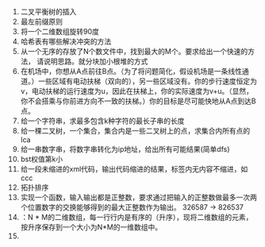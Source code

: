 1. 二叉平衡树的插入
2. 最左前缀原则
3. 将一个二维数组旋转90度
4. 哈希表有哪些解决冲突的方法
5.  从一个无序的存放了N个数文件中，找到最大的M个。要求给出一个快速的方法， 请说明思路。就分块加小根堆的方式
6. 在机场中，你想从A点前往B点。（为了将问题简化，假设机场是一条线性通道。）一些区域有电动扶梯（双向的），另一些区域没有。你的步行速度恒定为v，电动扶梯的运行速度为u，因此在扶梯上，你的实际速度为v+u。（显然，你不会搭乘与你前进方向不一致的扶梯。）你的目标是尽可能快地从A点到达B点。
7. 给一个字符串，求最多包含k种字符的最长子串的长度
8. 给一棵二叉树，一个集合，集合内是一些二叉树上的点，求集合内所有点的lca
9. 给一串数字串，将数字串转化为ip地址，给出所有可能结果(简单dfs)
10. bst权值第k小
11. 给一段未缩进的xml代码，输出代码缩进的结果，标签内无内容不缩进，如<a><b></b><cc>ccc</cc></a>
12. 拓扑排序
13. 实现一个函数，输入输出都是正整数，要求通过把输入的正整数做最多一次两个位置数字的交换能够得到的最大正整数作为输出。 326587 -> 826537 
14. ：N * M的二维数组，每一行行内是有序的（升序），现将二维数组的元素，按升序保存到一个大小为N*M的一维数组中。
15. 


